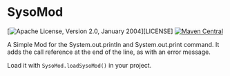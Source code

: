 SysoMod
============

[![Apache License, Version 2.0, January 2004](https://img.shields.io/github/license/apache/maven.svg?label=License)][LICENSE]
[![Maven Central](https://img.shields.io/maven-central/v/org.apache.maven/apache-maven.svg?label=Maven%20Central)](https://search.maven.org/#search%7Cgav%7C1%7Cg%3A%22de.sdun-zehmke%22%20AND%20a%3A%22sysomod%22)

A Simple Mod for the System.out.println and System.out.print command.
It adds the call reference at the end of the line, as with an error message.

Load it with `SysoMod.loadSysoMod()` in your project.
